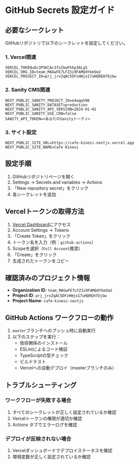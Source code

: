 # GitHub Secrets 設定ガイド

## 必要なシークレット

GitHubリポジトリで以下のシークレットを設定してください。

### 1. Vercel関連
```
VERCEL_TOKEN=Dc3PSKCAc3foIbwFkkp3ALqS
VERCEL_ORG_ID=team_MAGwFE7LFZ3i9FAMQdYkmSm2
VERCEL_PROJECT_ID=prj_jrvZqAC5DFzHWjo17uHQREH7OjGw
```

### 2. Sanity CMS関連
```
NEXT_PUBLIC_SANITY_PROJECT_ID=e4aqw590
NEXT_PUBLIC_SANITY_DATASET=production
NEXT_PUBLIC_SANITY_API_VERSION=2024-01-01
NEXT_PUBLIC_SANITY_USE_CDN=false
SANITY_API_TOKEN=<あなたのSanityトークン>
```

### 3. サイト設定
```
NEXT_PUBLIC_SITE_URL=https://cafe-kinesi-nextjs.vercel.app
NEXT_PUBLIC_SITE_NAME=Cafe Kinesi
```

## 設定手順

1. GitHubリポジトリページを開く
2. Settings → Secrets and variables → Actions
3. 「New repository secret」をクリック
4. 各シークレットを追加

## Vercelトークンの取得方法

1. [Vercel Dashboard](https://vercel.com)にアクセス
2. Account Settings → Tokens
3. 「Create Token」をクリック
4. トークン名を入力（例：`github-actions`）
5. Scopeを選択（`Full Account`推奨）
6. 「Create」をクリック
7. 生成されたトークンをコピー

## 確認済みのプロジェクト情報

- **Organization ID**: `team_MAGwFE7LFZ3i9FAMQdYkmSm2`
- **Project ID**: `prj_jrvZqAC5DFzHWjo17uHQREH7OjGw`
- **Project Name**: `cafe-kinesi-nextjs`

## GitHub Actions ワークフローの動作

1. `master`ブランチへのプッシュ時に自動実行
2. 以下のステップを実行：
   - 依存関係のインストール
   - ESLintによるコード検証
   - TypeScriptの型チェック
   - ビルドテスト
   - Vercelへの自動デプロイ（masterブランチのみ）

## トラブルシューティング

### ワークフローが失敗する場合
1. すべてのシークレットが正しく設定されているか確認
2. Vercelトークンの権限が適切か確認
3. Actions タブでエラーログを確認

### デプロイが反映されない場合
1. Vercelダッシュボードでデプロイステータスを確認
2. 環境変数が正しく設定されているか確認